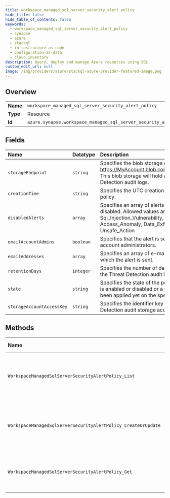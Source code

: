 ```yaml
---
title: workspace_managed_sql_server_security_alert_policy
hide_title: false
hide_table_of_contents: false
keywords:
  - workspace_managed_sql_server_security_alert_policy
  - synapse
  - azure    
  - stackql
  - infrastructure-as-code
  - configuration-as-data
  - cloud inventory
description: Query, deploy and manage Azure resources using SQL
custom_edit_url: null
image: /img/providers/azure/stackql-azure-provider-featured-image.png
---
```

  
    

## Overview
<table><tbody>
<tr><td><b>Name</b></td><td><code>workspace_managed_sql_server_security_alert_policy</code></td></tr>
<tr><td><b>Type</b></td><td>Resource</td></tr>
<tr><td><b>Id</b></td><td><code>azure.synapse.workspace_managed_sql_server_security_alert_policy</code></td></tr>
</tbody></table>

## Fields
| Name | Datatype | Description |
|:-----|:---------|:------------|
| `storageEndpoint` | `string` | Specifies the blob storage endpoint (e.g. https://MyAccount.blob.core.windows.net). This blob storage will hold all Threat Detection audit logs. |
| `creationTime` | `string` | Specifies the UTC creation time of the policy. |
| `disabledAlerts` | `array` | Specifies an array of alerts that are disabled. Allowed values are: Sql_Injection, Sql_Injection_Vulnerability, Access_Anomaly, Data_Exfiltration, Unsafe_Action |
| `emailAccountAdmins` | `boolean` | Specifies that the alert is sent to the account administrators. |
| `emailAddresses` | `array` | Specifies an array of e-mail addresses to which the alert is sent. |
| `retentionDays` | `integer` | Specifies the number of days to keep in the Threat Detection audit logs. |
| `state` | `string` | Specifies the state of the policy, whether it is enabled or disabled or a policy has not been applied yet on the specific server |
| `storageAccountAccessKey` | `string` | Specifies the identifier key of the Threat Detection audit storage account. |
## Methods
| Name | Accessible by | Required Params | Description |
|:-----|:--------------|:----------------|:------------|
| `WorkspaceManagedSqlServerSecurityAlertPolicy_List` | `SELECT` | `resourceGroupName, subscriptionId, workspaceName` | Get workspace managed sql server's threat detection policies. |
| `WorkspaceManagedSqlServerSecurityAlertPolicy_CreateOrUpdate` | `INSERT` | `resourceGroupName, securityAlertPolicyName, subscriptionId, workspaceName` | Create or Update a workspace managed sql server's threat detection policy. |
| `WorkspaceManagedSqlServerSecurityAlertPolicy_Get` | `EXEC` | `resourceGroupName, securityAlertPolicyName, subscriptionId, workspaceName` | Get a workspace managed sql server's security alert policy. |
